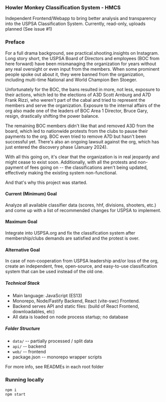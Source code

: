 ### Howler Monkey Classification System - HMCS

Independent Frontend/Webapp to bring better analysis and transparency into the USPSA Classification System.
Currently, read-only, uploads planned (See issue #1)

### Preface

For a full drama background, see practical.shooting.insights on Instagram.
Long story short, the USPSA Board of Directors and employees (BOC from here forward) have been mismanaging the organization for years without any real oversight or even input from the members.
When some prominent people spoke out about it, they were banned from the organization, including multi-time National and World Champion Ben Stoeger.

Unfortunately for the BOC, the bans resulted in more, not less, exposure to their actions, which led to the elections of A3D Scott Arnburg and A7D Frank Rizzi, who weren't part of the cabal and tried to represent the members and serve the organization. 
Exposure to the internal affairs of the org also made one of the leaders of BOC Area 1 Director, Bruce Gary, resign, drastically shifting the power balance.

The remaining BOC members didn't like that and removed A3D from the board, which led to nationwide protests from the clubs to pause their payments to the org. BOC even tried to remove A7D but hasn't been successful yet. There's also an ongoing lawsuit against the org, which has just entered the discovery phase (January 2024).

With all this going on, it's clear that the organization is in real jeopardy and might cease to exist soon. 
Additionally, with all the protests and non-payment of fees going on -- the classifications aren't being updated, effectively making the existing system non-functional.

And that's why this project was started.


#### Current (Minimum) Goal 
Analyze all available classifier data (scores, hhf, divisions, shooters, etc.) and come up with a list of recommended changes for USPSA to implement.

#### Maximum Goal
Integrate into USPSA.org and fix the classification system after membership/clubs demands are satisfied and the protest is over. 

#### Alternative Goal
In case of non-cooperation from USPSA leadership and/or loss of the org, create an independent, free, open-source, and easy-to-use classification system that can be used instead of the old one.

##### Technical Stack

* Main language: JavaScript (ES13)
* Monorepo, Node/Fastify Backend, React (vite-swc) Frontend.
* Backend serves API and static files: (build of React Frontend, downloadables, etc)
* All data is loaded on node process startup; no database

##### Folder Structure

- `data/` -- partially processed / split data
- `api/` -- backend
- `web/` -- frontend
- package.json -- monorepo wrapper scripts

For more info, see READMEs in each root folder

### Running locally

```
npm i
npm start
```
